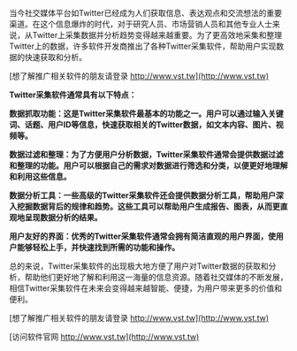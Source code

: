 当今社交媒体平台如Twitter已经成为人们获取信息、表达观点和交流想法的重要渠道。在这个信息爆炸的时代，对于研究人员、市场营销人员和其他专业人士来说，从Twitter上采集数据并分析趋势变得越来越重要。为了更高效地采集和整理Twitter上的数据，许多软件开发商推出了各种Twitter采集软件，帮助用户实现数据的快速获取和分析。

[想了解推广相关软件的朋友请登录 http://www.vst.tw](http://www.vst.tw)

**Twitter采集软件通常具有以下特点：**

**数据抓取功能：这是Twitter采集软件最基本的功能之一。用户可以通过输入关键词、话题、用户ID等信息，快速获取相关的Twitter数据，如文本内容、图片、视频等。**

**数据过滤和整理：为了方便用户分析数据，Twitter采集软件通常会提供数据过滤和整理的功能。用户可以根据自己的需求对数据进行筛选和分类，以便更好地理解和利用这些信息。**

**数据分析工具：一些高级的Twitter采集软件还会提供数据分析工具，帮助用户深入挖掘数据背后的规律和趋势。这些工具可以帮助用户生成报告、图表，从而更直观地呈现数据分析的结果。**

**用户友好的界面：优秀的Twitter采集软件通常会拥有简洁直观的用户界面，使用户能够轻松上手，并快速找到所需的功能和操作。**

总的来说，Twitter采集软件的出现极大地方便了用户对Twitter数据的获取和分析，帮助他们更好地了解和利用这一海量的信息资源。随着社交媒体的不断发展，相信Twitter采集软件在未来会变得越来越智能、便捷，为用户带来更多的价值和便利。

[想了解推广相关软件的朋友请登录 http://www.vst.tw](http://www.vst.tw)


[访问软件官网 http://www.vst.tw](http://www.vst.tw)
